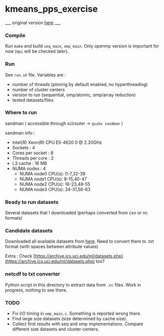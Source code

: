 # kmeans_pps_exercise

___ original version [here](http://users.ece.northwestern.edu/~wkliao/Kmeans/index.html) ___

### Compile
Run `make` and build `seq_main`, `omp_main`. Only openmp version is important for now (`mpi` will be checked later).

### Run
See `run.sh` file. Variables are : 

* number of threads (pinning by default enabled, no hyperthreading)
* number of cluster centers
* version to run (sequential, omp/atomic, omp/array reduction)
* tested datasets/files

### Where to run
sandman ( accessible through scirouter -> `qsubx sandman` )

sandman info :

* Intel(R) Xeon(R) CPU E5-4620 0 @ 2.20GHz
* Sockets : 4
* Cores per socket : 8
* Threads per core : 2
* L3 cache : 16 MB
* NUMA nodes : 4
	* NUMA node0 CPU(s):     0-7,32-39
	* NUMA node1 CPU(s):     8-15,40-47
	* NUMA node2 CPU(s):     16-23,48-55
	* NUMA node3 CPU(s):     24-31,56-63

### Ready to run datasets
Several datasets that I downloaded (perhaps converted from csv or nc formats)

### Candidate datasets
Downloaded all available datasets from [here](http://cucis.ece.northwestern.edu/projects/DMS/MineBenchDownload.html). Need to convert them to .txt format (with spaces between attribute values)

Extra : Check [https://archive.ics.uci.edu/ml/datasets.php](https://archive.ics.uci.edu/ml/datasets.php) too?

### netcdf to txt converter
Python script in this directory to extract data from `.nc` files. Work in progress, nothing to see there.


### TODO 
* Fix I/O timing in `omp_main.c`. Something is reported wrong there.
* Find large size datasets (size determined by cache size).
* Collect first results with seq and omp implementations. Compare different size datasets and cluster-centers.

